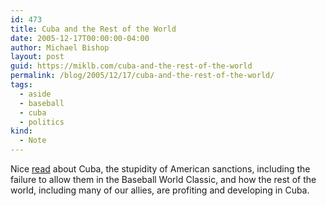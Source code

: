 ```yaml
---
id: 473
title: Cuba and the Rest of the World
date: 2005-12-17T00:00:00-04:00
author: Michael Bishop
layout: post
guid: https://miklb.com/cuba-and-the-rest-of-the-world
permalink: /blog/2005/12/17/cuba-and-the-rest-of-the-world/
tags:
  - aside
  - baseball
  - cuba
  - politics
kind:
  - Note
---
```

<p>Nice <a href="http://www.huffingtonpost.com/sarah-stephens/a-swing-and-a-miss-why-b_b_12457.html">read</a> about Cuba, the stupidity of American sanctions, including the failure to allow them in the Baseball World Classic, and how the rest of the world, including many of our allies, are profiting and developing in Cuba.</p>